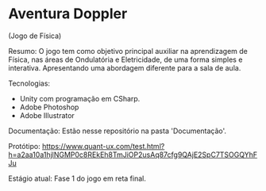 # Aventura Doppler
(Jogo de Física)

Resumo:
O jogo tem como objetivo principal auxiliar na aprendizagem de Física, nas áreas de Ondulatória e Eletricidade, de uma forma simples e interativa. Apresentando uma abordagem diferente para a sala de aula.

Tecnologias: 
- Unity com programação em CSharp.
- Adobe Photoshop
- Adobe Illustrator

Documentação: 
Estão nesse repositório na pasta 'Documentação'.

Protótipo:
https://www.quant-ux.com/test.html?h=a2aa10a1hjlNGMP0c8REkEh8TmJiOP2usAq87cfg9QAjE2SpC7TSOGQYhFJu

Estágio atual: 
Fase 1 do jogo em reta final. 
